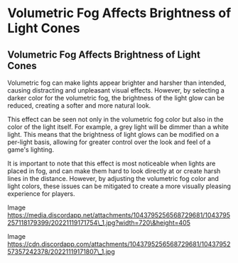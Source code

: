 # Volumetric Fog Affects Brightness of Light Cones

## Volumetric Fog Affects Brightness of Light Cones

Volumetric fog can make lights appear brighter and harsher than intended, causing distracting and unpleasant visual effects. However, by selecting a darker color for the volumetric fog, the brightness of the light glow can be reduced, creating a softer and more natural look.

This effect can be seen not only in the volumetric fog color but also in the color of the light itself. For example, a grey light will be dimmer than a white light. This means that the brightness of light glows can be modified on a per-light basis, allowing for greater control over the look and feel of a game's lighting.

It is important to note that this effect is most noticeable when lights are placed in fog, and can make them hard to look directly at or create harsh lines in the distance. However, by adjusting the volumetric fog color and light colors, these issues can be mitigated to create a more visually pleasing experience for players.

Image https://media.discordapp.net/attachments/1043795256568729681/1043795257118179399/20221119171754\_1.jpg?width=720\&height=405

Image https://cdn.discordapp.com/attachments/1043795256568729681/1043795257357242378/20221119171807\_1.jpg
